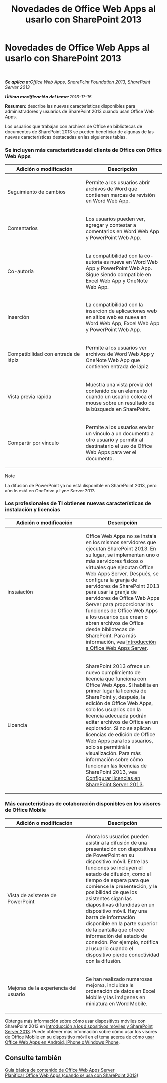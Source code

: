 ﻿---
title: Novedades de Office Web Apps al usarlo con SharePoint 2013
TOCTitle: Novedades de Office Web Apps al usarlo con SharePoint 2013
ms:assetid: fc26f45c-fdd2-45be-a924-c8a1c0a5924c
ms:mtpsurl: https://technet.microsoft.com/es-es/library/Dn455087(v=office.15)
ms:contentKeyID: 59152173
ms.date: 12/18/2017
mtps_version: v=office.15
ms.translationtype: HT
---

# Novedades de Office Web Apps al usarlo con SharePoint 2013

 

_<strong>Se aplica a:</strong>Office Web Apps, SharePoint Foundation 2013, SharePoint Server 2013_

_<strong>Última modificación del tema:</strong>2016-12-16_

**Resumen:** describe las nuevas características disponibles para administradores y usuarios de SharePoint 2013 cuando usan Office Web Apps.


Los usuarios que trabajan con archivos de Office en bibliotecas de documentos de SharePoint 2013 se pueden beneficiar de algunas de las nuevas características destacadas en las siguientes tablas.

### Se incluyen más características del cliente de Office con Office Web Apps

<table>
<colgroup>
<col style="width: 50%" />
<col style="width: 50%" />
</colgroup>
<thead>
<tr class="header">
<th>Adición o modificación</th>
<th>Descripción</th>
</tr>
</thead>
<tbody>
<tr class="odd">
<td><p>Seguimiento de cambios</p></td>
<td><p>Permite a los usuarios abrir archivos de Word que contienen marcas de revisión en Word Web App.</p></td>
</tr>
<tr class="even">
<td><p>Comentarios</p></td>
<td><p>Los usuarios pueden ver, agregar y contestar a comentarios en Word Web App y PowerPoint Web App.</p></td>
</tr>
<tr class="odd">
<td><p>Co-autoría</p></td>
<td><p>La compatibilidad con la co-autoría es nueva en Word Web App y PowerPoint Web App. Sigue siendo compatible en Excel Web App y OneNote Web App.</p></td>
</tr>
<tr class="even">
<td><p>Inserción</p></td>
<td><p>La compatibilidad con la inserción de aplicaciones web en sitios web es nueva en Word Web App, Excel Web App y PowerPoint Web App.</p></td>
</tr>
<tr class="odd">
<td><p>Compatibilidad con entrada de lápiz</p></td>
<td><p>Permite a los usuarios ver archivos de Word Web App y OneNote Web App que contienen entrada de lápiz.</p></td>
</tr>
<tr class="even">
<td><p>Vista previa rápida</p></td>
<td><p>Muestra una vista previa del contenido de un elemento cuando un usuario coloca el mouse sobre un resultado de la búsqueda en SharePoint.</p></td>
</tr>
<tr class="odd">
<td><p>Compartir por vínculo</p></td>
<td><p>Permite a los usuarios enviar un vínculo a un documento a otro usuario y permitir al destinatario el uso de Office Web Apps para ver el documento.</p></td>
</tr>
</tbody>
</table>



> [!NOTE]
> La difusión de PowerPoint ya no está disponible en SharePoint 2013, pero aún lo está en OneDrive y Lync Server 2013.



### Los profesionales de TI obtienen nuevas características de instalación y licencias

<table>
<colgroup>
<col style="width: 50%" />
<col style="width: 50%" />
</colgroup>
<thead>
<tr class="header">
<th>Adición o modificación</th>
<th>Descripción</th>
</tr>
</thead>
<tbody>
<tr class="odd">
<td><p>Instalación</p></td>
<td><p>Office Web Apps no se instala en los mismos servidores que ejecutan SharePoint 2013. En su lugar, se implementan uno o más servidores físicos o virtuales que ejecutan Office Web Apps Server. Después, se configura la granja de servidores de SharePoint 2013 para usar la granja de servidores de Office Web Apps Server para proporcionar las funciones de Office Web Apps a los usuarios que crean o abren archivos de Office desde bibliotecas de SharePoint. Para más información, vea <a href="office-web-apps-server-overview.md">Introducción a Office Web Apps Server</a>.</p></td>
</tr>
<tr class="even">
<td><p>Licencia</p></td>
<td><p>SharePoint 2013 ofrece un nuevo cumplimiento de licencia que funciona con Office Web Apps. Si habilita en primer lugar la licencia de SharePoint y, después, la edición de Office Web Apps, solo los usuarios con la licencia adecuada podrán editar archivos de Office en un explorador. Si no se aplican licencias de edición de Office Web Apps para los usuarios, solo se permitirá la visualización. Para más información sobre cómo funcionan las licencias de SharePoint 2013, vea <a href="https://technet.microsoft.com/es-es/library/jj219627(v=office.15)">Configurar licencias en SharePoint Server 2013</a>.</p></td>
</tr>
</tbody>
</table>


### Más características de colaboración disponibles en los visores de Office Mobile

<table>
<colgroup>
<col style="width: 50%" />
<col style="width: 50%" />
</colgroup>
<thead>
<tr class="header">
<th>Adición o modificación</th>
<th>Descripción</th>
</tr>
</thead>
<tbody>
<tr class="odd">
<td><p>Vista de asistente de PowerPoint</p></td>
<td><p>Ahora los usuarios pueden asistir a la difusión de una presentación con diapositivas de PowerPoint en su dispositivo móvil. Entre las funciones se incluyen el estado de difusión, como el tiempo de espera para que comience la presentación, y la posibilidad de que los asistentes sigan las diapositivas difundidas en un dispositivo móvil. Hay una barra de información disponible en la parte superior de la pantalla que ofrece información del estado de conexión. Por ejemplo, notifica al usuario cuando el dispositivo pierde conectividad con la difusión.</p></td>
</tr>
<tr class="even">
<td><p>Mejoras de la experiencia del usuario</p></td>
<td><p>Se han realizado numerosas mejoras, incluidas la ordenación de datos en Excel Mobile y las imágenes en miniatura en Word Mobile.</p></td>
</tr>
</tbody>
</table>


Obtenga más información sobre cómo usar dispositivos móviles con SharePoint 2013 en [Introducción a los dispositivos móviles y SharePoint Server 2013](https://technet.microsoft.com/es-es/library/fp161351\(v=office.15\)). Puede obtener más información sobre cómo usar los visores de Office Mobile en su dispositivo móvil en el tema acerca de cómo [usar Office Web Apps en Android, iPhone o Windows Phone](http://office.microsoft.com/es-es/web-apps-help/usar-office-web-apps-en-android-iphone-o-windows-phone-ha010389583.aspx).

## Consulte también


[Guía básica de contenido de Office Web Apps Server](content-roadmap-for-office-web-apps-server.md)  
[Planificar Office Web Apps (cuando se usa con SharePoint 2013)](plan-office-web-apps-used-with-sharepoint-2013.md)  
  

[](plan-office-web-apps-used-with-sharepoint-2013.md)


